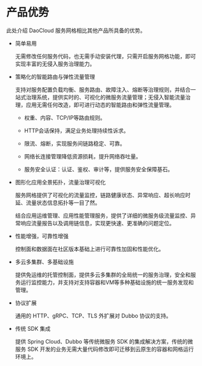 # 产品优势

此处介绍 DaoCloud 服务网格相比其他产品所具备的优势。

- 简单易用

    无需修改任何服务代码，也无需手动安装代理，只需开启服务网格功能，即可实现丰富的无侵入服务治理能力。

- 策略化的智能路由与弹性流量管理

    支持对服务配置负载均衡、服务路由、故障注入、熔断等治理规则，并结合一站式治理系统，提供实时的、可视化的微服务流量管理；无侵入智能流量治理，应用无需任何改造，即可进行动态的智能路由和弹性流量管理。

    - 权重、内容、TCP/IP等路由规则。

    - HTTP会话保持，满足业务处理持续性诉求。

    - 限流、熔断，实现服务间链路稳定、可靠。

    - 网络长连接管理降低资源损耗，提升网络吞吐量。

    - 服务安全认证：认证、鉴权、审计等，提供服务安全保障基石。

- 图形化应用全景拓扑，流量治理可视化

    服务网格提供了可视化的流量监控，链路健康状态、异常响应、超长响应时延、流量状态信息拓扑等一目了然。

    结合应用运维管理、应用性能管理服务，提供了详细的微服务级流量监控、异常响应流量报告以及调用链信息，实现更快速、更准确的问题定位。

- 性能增强，可靠性增强

    控制面和数据面在社区版本基础上进行可靠性加固和性能优化。

- 多云多集群、多基础设施

    提供免运维的托管控制面，提供多云多集群的全局统一的服务治理，安全和服务运行监控能力，并支持对支持容器和VM等多种基础设施的统一服务发现和管理。

- 协议扩展

    通用的 HTTP、gRPC、TCP、TLS 外扩展对 Dubbo 协议的支持。

- 传统 SDK 集成

    提供 Spring Cloud、Dubbo 等传统微服务 SDK 的集成解决方案，传统的微服务 SDK 开发的业务无需大量代码修改即可迁移到云原生的容器和网格运行环境上。
